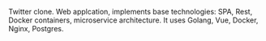 Twitter clone.
Web applcation, implements base technologies: SPA, Rest, Docker containers, microservice architecture.
It uses Golang, Vue, Docker, Nginx, Postgres. 
